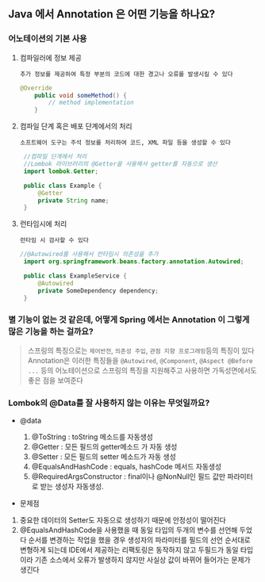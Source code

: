 ## Java 에서 Annotation 은 어떤 기능을 하나요?

### 어노테이션의 기본 사용

1. 컴파일러에 정보 제공

   `추가 정보를 제공하여 특정 부분의 코드에 대한 경고나 오류를 발생시킬 수 있다`

   ```java
   @Override
       public void someMethod() {
           // method implementation
       }
   ```

2. 컴파일 단계 혹은 배포 단계에서의 처리

   `소프트웨어 도구는 주석 정보를 처리하여 코드, XML 파일 등을 생성할 수 있다`

   ```java
    //컴파일 단계에서 처리
    //Lombok 라이브러리의 @Getter을 사용해서 getter를 자동으로 생산
    import lombok.Getter;

    public class Example {
        @Getter
        private String name;
    }

   ```

3. 런타임시에 처리

   `런타임 시 검사할 수 있다`

   ```java
   //@Autowired를 사용해서 런타임시 의존성을 추가
    import org.springframework.beans.factory.annotation.Autowired;

    public class ExampleService {
        @Autowired
        private SomeDependency dependency;
    }

   ```

### 별 기능이 없는 것 같은데, 어떻게 Spring 에서는 Annotation 이 그렇게 많은 기능을 하는 걸까요?

> 스프링의 특징으로는 `제어반전`, `의존성 주입`, `관점 지향 프로그래밍`등의 특징이 있다
> Annotation은 이러한 특징들을 `@Autowired`, `@Component`, `@Aspect @Before ...` 등의 어노테이션으로 스프링의 특징을 지원해주고 사용하면 가독성면에서도 좋은 점을 보여준다

### Lombok의 @Data를 잘 사용하지 않는 이유는 무엇일까요?

- @data

  1. @ToString : toString 메소드를 자동생성
  2. @Getter : 모든 필드의 getter메소드 가 자동 생성
  3. @Setter : 모든 필드의 setter 메소드가 자동 생성
  4. @EqualsAndHashCode : equals, hashCode 메서드 자동생성
  5. @RequiredArgsConstructor : final이나 @NonNull인 필드 값만 파라미터로 받는 생성자 자동생성.

- 문제점

1.  중요한 데이터의 Setter도 자동으로 생성하기 때문에 안정성이 떨어진다
2.  @EqualsAndHashCode을 사용했을 때 동일 타입의 두개의 변수를 선언해 두었다 순서를 변경하는 작업을 했을 경우 생성자의 파라미터를 필드의 선언 순서대로 변형하게 되는데 IDE에서 제공하는 리팩토링은 동작하지 않고 두필드가 동일 타입이라 기존 소스에서 오류가 발생하지 않지만 사실상 값이 바뀌어 들어가는 문제가 생긴다
